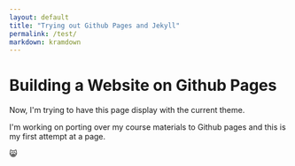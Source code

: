 ```yaml
---
layout: default
title: "Trying out Github Pages and Jekyll"
permalink: /test/
markdown: kramdown
---
```


# Building a Website on Github Pages

Now, I'm trying to have this page display with the current theme. 

I'm working on porting over my course materials to Github pages and this is my first attempt at a page. 

😸
